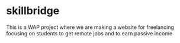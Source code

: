 # skillbridge
This is a WAP project where we are making a website for freelancing focusing on students to get remote jobs and to earn passive income
